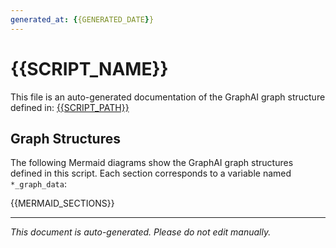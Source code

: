 ```yaml
---
generated_at: {{GENERATED_DATE}}
---
```


# {{SCRIPT_NAME}}

This file is an auto-generated documentation of the GraphAI graph structure defined in: 
[{{SCRIPT_PATH}}]({{SCRIPT_PATH}})

## Graph Structures

The following Mermaid diagrams show the GraphAI graph structures defined in this script. Each section corresponds to a variable named `*_graph_data`:

{{MERMAID_SECTIONS}}

---

*This document is auto-generated. Please do not edit manually.*
